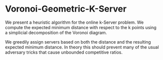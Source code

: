 # Voronoi-Geometric-K-Server

We present a heuristic algorithm for the online k-Server problem. We
compute the expected minimum distance with respect to the k points
using a simplicial decomposition of the Voronoi diagram.

We greedily assign servers based on both the distance and the
resulting expected minimum distance. In theory this should prevent
many of the usual adversary tricks that cause unbounded competitive
ratios.

